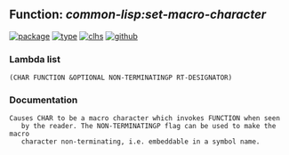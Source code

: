 ## Function: ***common-lisp:set-macro-character***
[![package](https://img.shields.io/badge/Package-COMMON--LISP-5f9ea0.svg?style=social&colorA=999999)](../) [![type](https://img.shields.io/badge/Type-Function-5f9ea0.svg?style=social&colorA=999999)](../#function) [![clhs](https://img.shields.io/badge/CLHS-SET--MACRO--CHARACTER-5f9ea0.svg?style=social&colorA=999999)](http://www.lispworks.com/documentation/HyperSpec/Body/f_set_ma.htm) [![github](https://img.shields.io/badge/GitHub-View_the_source-5f9ea0.svg?style=social&colorA=999999&logo=github)](https://github.com/sbcl/sbcl/blob/master/src/code/reader.lisp/) 
### Lambda list
```
(CHAR FUNCTION &OPTIONAL NON-TERMINATINGP RT-DESIGNATOR)
```
### Documentation
```
Causes CHAR to be a macro character which invokes FUNCTION when seen
   by the reader. The NON-TERMINATINGP flag can be used to make the macro
   character non-terminating, i.e. embeddable in a symbol name.
```

